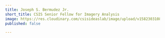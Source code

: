 ```yaml
---
title: Joseph S. Bermudez Jr.
short_title: CSIS Senior Fellow for Imagery Analysis
image: https://res.cloudinary.com/csisideaslab/image/upload/v1582303108/health-commission/5Joseph_S._Bermudez_Jr._cdqguh.jpg
published: false

---
```

